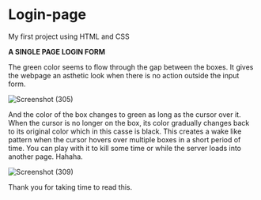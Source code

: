 # Login-page
My first project using HTML and CSS

**A SINGLE PAGE LOGIN FORM**

The green color seems to flow through the gap between the boxes. It gives the webpage an asthetic look when there is no action outside the input form.

![Screenshot (305)](https://github.com/light-yagami40/Login-page/assets/116614680/a3bbc706-c62e-4b80-8a85-d933da57534e)

And the color of the box changes to green as long as the cursor over it. When the cursor is no longer on the box, its color gradually changes back to its original color which in this casse is black. This creates a wake like pattern when the cursor hovers over multiple boxes in a short period of time. You can play with it to kill some time or while the server loads into another page. Hahaha.

![Screenshot (309)](https://github.com/light-yagami40/Login-page/assets/116614680/3c07e1ba-1ee1-4c1d-a937-c75874fccc07)

Thank you for taking time to read this.
